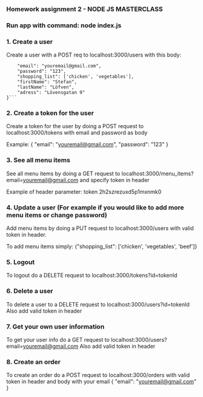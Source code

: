 ### Homework assignment 2 - NODE JS MASTERCLASS

### Run app with command: node index.js

### 1. Create a user

Create a user with a POST req to localhost:3000/users with this body:

````{
	"email": "youremail@gmail.com",
	"password": "123",
	"shopping_list": ['chicken', 'vegetables'],
	"firstName": "Stefan",
	"lastName": "Löfven",
	"adress": "Lövensgatan 9"
}```
````

### 2. Create a token for the user

Create a token for the user by doing a POST request to localhost:3000/tokens with email and password as body

Example: {
"email": "youremail@gmail.com",
"password": "123"
}

### 3. See all menu items

See all menu items by doing a GET request to localhost:3000/menu_items?email=youremail@gmail.com
and specify token in header

Example of header parameter: token 2h2szrezuxd5p1mxnmk0

### 4. Update a user (For example if you would like to add more menu items or change password)

Add menu items by doing a PUT request to localhost:3000/users with valid token in header.

To add menu items simply: {"shopping_list": ['chicken', 'vegetables', 'beef']}

### 5. Logout

To logout do a DELETE request to localhost:3000/tokens?id=tokenId

### 6. Delete a user

To delete a user to a DELETE request to localhost:3000/users?id=tokenId
Also add valid token in header

### 7. Get your own user information

To get your user info do a GET request to localhost:3000/users?email=youremail@gmail.com
Also add valid token in header

### 8. Create an order

To create an order do a POST request to localhost:3000/orders with valid token in header and body with your email
{
"email": "youremail@gmail.com"
}
